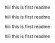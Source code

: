 
hiii this is first readme 

hiii this is first readme 

hiii this is first readme 

hiii this is first readme 
